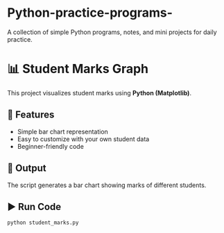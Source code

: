 # Python-practice-programs-
A collection of simple Python programs, notes, and mini projects for daily practice.

# 📊 Student Marks Graph

This project visualizes student marks using **Python (Matplotlib)**.

## 🔹 Features
- Simple bar chart representation
- Easy to customize with your own student data
- Beginner-friendly code

## 📌 Output
The script generates a bar chart showing marks of different students.

## ▶️ Run Code
```bash
python student_marks.py
